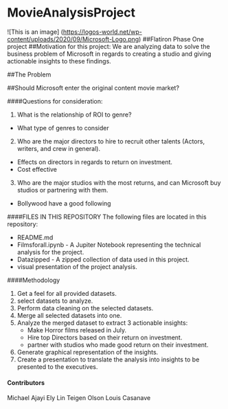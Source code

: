 # MovieAnalysisProject
![This is an image] (https://logos-world.net/wp-content/uploads/2020/09/Microsoft-Logo.png)
##Flatiron Phase One project 
##Motivation for this project:
We are analyzing data to solve the business problem of Microsoft in regards to creating a studio and giving actionable insights to these findings. 

##The Problem

##Should Microsoft enter the original content movie market?

####Questions for consideration:
1. What is the relationship of ROI to genre?
* What type of genres to consider
2. Who are the major directors to hire to recruit other talents (Actors, writers, and crew in general).
* Effects on directors in regards to return on investment.
* Cost effective 
3. Who are the major studios with the most returns, and can Microsoft buy studios or partnering with them.
* Bollywood have a good following 

####FILES IN THIS REPOSITORY
The following files are located in this repository:
- README.md
- Filmsforall.ipynb - A Jupiter Notebook representing the technical analysis for the project.
- Datazipped - A zipped collection of data used in this project.
- visual presentation of the project analysis. 

####Methodology 
1. Get a feel for all provided datasets.
2. select datasets to analyze.
3. Perform data cleaning on the selected datasets.
4. Merge all selected datasets into one.
5. Analyze the merged dataset to extract 3 actionable insights:
    * Make Horror films released in July.
    * Hire top Directors based on their return on investment.
    * partner with studios who made good return on their investment. 
6. Generate graphical representation of the insights.
7. Create a presentation to translate the analysis into insights to be presented to the executives.

#### Contributors
Michael Ajayi
Ely Lin
Teigen Olson
Louis Casanave 